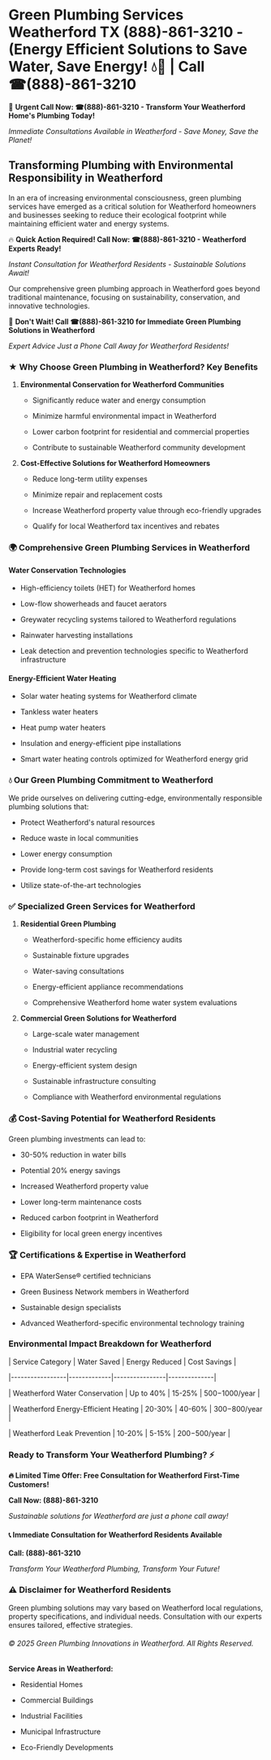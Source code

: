 # Green Plumbing Services Weatherford TX (888)-861-3210 - (Energy Efficient Solutions to Save Water, Save Energy! 💧🌿 | Call ☎(888)-861-3210

🚨 **Urgent Call Now: ☎(888)-861-3210 - Transform Your Weatherford Home's Plumbing Today!**
*Immediate Consultations Available in Weatherford - Save Money, Save the Planet!*

## Transforming Plumbing with Environmental Responsibility in Weatherford

In an era of increasing environmental consciousness, green plumbing services have emerged as a critical solution for Weatherford homeowners and businesses seeking to reduce their ecological footprint while maintaining efficient water and energy systems. 

🔥 **Quick Action Required! Call Now: ☎(888)-861-3210 - Weatherford Experts Ready!**
*Instant Consultation for Weatherford Residents - Sustainable Solutions Await!*

Our comprehensive green plumbing approach in Weatherford goes beyond traditional maintenance, focusing on sustainability, conservation, and innovative technologies.

🚨 **Don't Wait! Call ☎(888)-861-3210 for Immediate Green Plumbing Solutions in Weatherford**
*Expert Advice Just a Phone Call Away for Weatherford Residents!*

### ★ Why Choose Green Plumbing in Weatherford? Key Benefits

1. **Environmental Conservation for Weatherford Communities** 
   - Significantly reduce water and energy consumption
   - Minimize harmful environmental impact in Weatherford
   - Lower carbon footprint for residential and commercial properties
   - Contribute to sustainable Weatherford community development

2. **Cost-Effective Solutions for Weatherford Homeowners** 
   - Reduce long-term utility expenses
   - Minimize repair and replacement costs
   - Increase Weatherford property value through eco-friendly upgrades
   - Qualify for local Weatherford tax incentives and rebates

### 🌍 Comprehensive Green Plumbing Services in Weatherford

#### Water Conservation Technologies
- High-efficiency toilets (HET) for Weatherford homes
- Low-flow showerheads and faucet aerators
- Greywater recycling systems tailored to Weatherford regulations
- Rainwater harvesting installations
- Leak detection and prevention technologies specific to Weatherford infrastructure

#### Energy-Efficient Water Heating
- Solar water heating systems for Weatherford climate
- Tankless water heaters
- Heat pump water heaters
- Insulation and energy-efficient pipe installations
- Smart water heating controls optimized for Weatherford energy grid

### 💧 Our Green Plumbing Commitment to Weatherford

We pride ourselves on delivering cutting-edge, environmentally responsible plumbing solutions that:
- Protect Weatherford's natural resources
- Reduce waste in local communities
- Lower energy consumption
- Provide long-term cost savings for Weatherford residents
- Utilize state-of-the-art technologies

### ✅ Specialized Green Services for Weatherford

1. **Residential Green Plumbing**
   - Weatherford-specific home efficiency audits
   - Sustainable fixture upgrades
   - Water-saving consultations
   - Energy-efficient appliance recommendations
   - Comprehensive Weatherford home water system evaluations

2. **Commercial Green Solutions for Weatherford**
   - Large-scale water management
   - Industrial water recycling
   - Energy-efficient system design
   - Sustainable infrastructure consulting
   - Compliance with Weatherford environmental regulations

### 💰 Cost-Saving Potential for Weatherford Residents

Green plumbing investments can lead to:
- 30-50% reduction in water bills
- Potential 20% energy savings
- Increased Weatherford property value
- Lower long-term maintenance costs
- Reduced carbon footprint in Weatherford
- Eligibility for local green energy incentives

### 🏆 Certifications & Expertise in Weatherford

- EPA WaterSense® certified technicians
- Green Business Network members in Weatherford
- Sustainable design specialists
- Advanced Weatherford-specific environmental technology training

### Environmental Impact Breakdown for Weatherford

| Service Category | Water Saved | Energy Reduced | Cost Savings |
|-----------------|-------------|----------------|--------------|
| Weatherford Water Conservation | Up to 40% | 15-25% | $500-$1000/year |
| Weatherford Energy-Efficient Heating | 20-30% | 40-60% | $300-$800/year |
| Weatherford Leak Prevention | 10-20% | 5-15% | $200-$500/year |

### Ready to Transform Your Weatherford Plumbing? ⚡

**🔥 Limited Time Offer: Free Consultation for Weatherford First-Time Customers!**

**Call Now: (888)-861-3210**
*Sustainable solutions for Weatherford are just a phone call away!*

#### 📞 Immediate Consultation for Weatherford Residents Available

**Call: (888)-861-3210**
*Transform Your Weatherford Plumbing, Transform Your Future!*

### ⚠️ Disclaimer for Weatherford Residents

Green plumbing solutions may vary based on Weatherford local regulations, property specifications, and individual needs. Consultation with our experts ensures tailored, effective strategies.

###### © 2025 Green Plumbing Innovations in Weatherford. All Rights Reserved.

**Service Areas in Weatherford:** 
- Residential Homes
- Commercial Buildings
- Industrial Facilities
- Municipal Infrastructure
- Eco-Friendly Developments